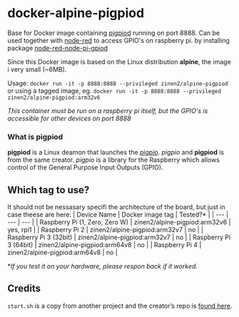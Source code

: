 # docker-alpine-pigpiod
Base for Docker image containing [pigpiod](http://abyz.me.uk/rpi/pigpio/pigpiod.html) running on port 8888. 
Can be used together with [node-red](https://nodered.org/) to access GPIO's on raspberry pi. by installing package [node-red-node-pi-gpiod](https://flows.nodered.org/node/node-red-node-pi-gpiod)

Since this Docker image is based on the Linux distribution **alpine**, the image i very small (~6MB).

Usage: `docker run -it -p 8888:8888 --privileged zinen2/alpine-pigpiod`
or using a tagged image, eg. `docker run -it -p 8888:8888 --privileged zinen2/alpine-pigpiod:arm32v6`

*This container must be run on a raspberry pi itself, but the GPIO's is accessible for other devices on port 8888*

### What is pigpiod
**pigpiod** is a Linux deamon that launches the *[pigpio](http://abyz.me.uk/rpi/pigpio/index.html)*. *pigpio* and **pigpiod** is from the same creator.
*pigpio* is a library for the Raspberry which allows control of the General Purpose Input Outputs (GPIO).

## Which tag to use?
It should not be nessasary specifi the architecture of the board, but just in case theese are here:
| Device Name | Docker image tag | Tested?* | 
| --- | --- | --- |
| Raspberry Pi (1, Zero, Zero W) | zinen2/alpine-pigpiod:arm32v6 | yes, rpi1 |
| Raspberry Pi 2 | zinen2/alpine-pigpiod:arm32v7 | no |
| Raspberry Pi 3 (32bit) | zinen2/alpine-pigpiod:arm32v7 | no |
| Raspberry Pi 3 (64bit) | zinen2/alpine-pigpiod:arm64v8 | no |
| Raspberry Pi 4 | zinen2/alpine-pigpiod:arm64v8 | no |

\**If you test it on your hardware, please respon back if it worked.*

## Credits
`start.sh` is a copy from another project and the creator’s repo is [found here](https://github.com/janvda/balena-node-red).
